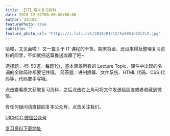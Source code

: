 ```yaml
---
title: 【IT】期末复习资料
date: 2016-12-02T00:00:00+08:00
author: UICHCC
featurePhoto: true
subtitle: ""
feature_photo_url: "https://i.loli.net/2018/01/12/5a5851e72c7c2.jpg"
---
```

哈喽，又见面啦！
又一篇关于 IT 课程的干货，期末将至，还没来得及整理复习资料的同学，不如就把这篇推送收藏了吧~

选择题：45-50道，每题1分，基本涵盖所有的 Lecture Topic，课件中出现的名词的全称简称都要记住哦。
简答题：进制换算、文件系统、HTML 代码、CSS 代码等，代码要手写哦。

点击查看原文获取复习资料，之后点击右上角可将文件发送给朋友或者收藏到微信。

有任何疑问请直接回复本公众号，点击关注我们。

[UICHCC 微信公众号](https://mp.weixin.qq.com/mp/profile_ext?action=home&__biz=MzA4NDEzMjg3MA==&scene=110#wechat_redirect)

[复习资料下载地址](http://www.gaoyuchao.com/uic/it.pdf)